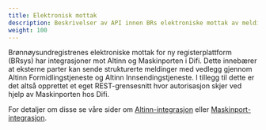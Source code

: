 ```yaml
---
title: Elektronisk mottak
description: Beskrivelser av API innen BRs elektroniske mottak av meldinger
weight: 100
---
```


Brønnøysundregistrenes elektroniske mottak for ny registerplattform (BRsys) har integrasjoner mot Altinn og Maskinporten i Difi. 
Dette innebærer at eksterne parter kan sende strukturerte meldinger med vedlegg gjennom Altinn Formidlingstjeneste og Altinn Innsendingstjeneste. 
I tillegg til dette er det altså opprettet et eget REST-grensesnitt hvor autorisasjon skjer ved hjelp av Maskinporten hos Difi. 

For detaljer om disse se våre sider om [Altinn-integrasjon](altinn-integrasjon) eller [Maskinport-integrasjon](maskinport-integrasjon).